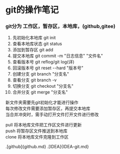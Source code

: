# git的操作笔记

### git分为 工作区，暂存区，本地库，(github,gitee)

1. 先初始化本地库  git init
2. 查看本地库状态  git status
3. 添加到暂存区    git add
4. 提交本地库      git commit -m "日志信息" "文件名"
5. 查看版本号      git reflog/git log(详)
6. 回滚版本号      git reset --hard "版本号"
7. 创建分支        git branch "分支名"
8. 查看分支        git branch -v
9. 切换分支        git checkout "分支名"
10. 合并分支       git merge "分支名"

新文件夹需要先git初始化才能进行操作   
每次修改文件需要添加暂存区，再提交本地库  
当合并冲突时，需手动打开文件打开文件进行修改  

pull  将本地库文件把工作区文件进行更新      
push  将暂存区文件推送到本地库    
clone 将本地库文件克隆到工作区    

.[github]{github.md}
.[IDEA]{IDEA-git.md}

